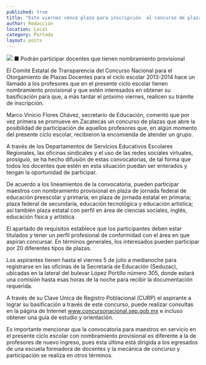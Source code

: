 ```yaml
---
published: true
title: "Este viernes vence plazo para inscripción  al concurso de plazas docentes: Seduzac"
author: Redacción
location: Local
category: Portada
layout: posts
---
```


![](http://i.imgur.com/1lkuFe2m.jpg)
■ Podrán participar docentes que tienen nombramiento provisional 

El Comité Estatal de Transparencia del Concurso Nacional para el Otorgamiento de Plazas Docentes para el ciclo escolar 2013-2014 hace un llamado a los profesores que en el presente ciclo escolar tienen nombramiento provisional y que estén interesados en obtener su basificación para que, a más tardar el próximo viernes, realicen su trámite de inscripción.

Marco Vinicio Flores Chávez, secretario de Educación, comentó que por vez primera se promueve en Zacatecas un concurso de plazas que abre la posibilidad de participación de aquellos profesores que, en algún momento del presente ciclo escolar, recibieron la encomienda de atender un grupo.

A través de los Departamentos de Servicios Educativos Escolares Regionales, las oficinas sindicales y el uso de las redes sociales virtuales, prosiguió, se ha hecho difusión de estas convocatorias, de tal forma que todos los docentes que estén en esta situación puedan ser enterados y tengan la oportunidad de participar.

De acuerdo a los lineamientos de la convocatoria, pueden participar maestros con nombramiento provisional en plaza de jornada federal de educación preescolar y primaria; en plaza de jornada estatal en primaria; plaza federal de secundaria, educación tecnológica y educación artística; así también plaza estatal con perfil en área de ciencias sociales, inglés, educación física y artística.

El apartado de requisitos establece que los participantes deben estar titulados y tener un perfil profesional de conformidad con el área en que aspiran concursar. En términos generales, los interesados pueden participar por 20 diferentes tipos de plazas.

Los aspirantes tienen hasta el viernes 5 de julio a medianoche para registrarse en las oficinas de la Secretaría de Educación (Seduzac), ubicadas en la lateral del bulevar López Portillo número 305, donde estará una comisión hasta esas horas de la noche para recibir la documentación requerida. 

A través de su Clave Unica de Registro Poblacional (CURP) el aspirante a lograr su basificación a través de este concurso, puede realizar consultas en la página de Internet www.concursonacional.sep.gob.mx e incluso obtener una guía de estudio y orientación.

Es importante mencionar que la convocatoria para maestros en servicio en el presente ciclo escolar con nombramiento provisional es diferente a la de profesores de nuevo ingreso, pues ésta última está dirigida a los egresados de una escuela formadora de docentes y la mecánica de concurso y participación se realiza en otros términos.
